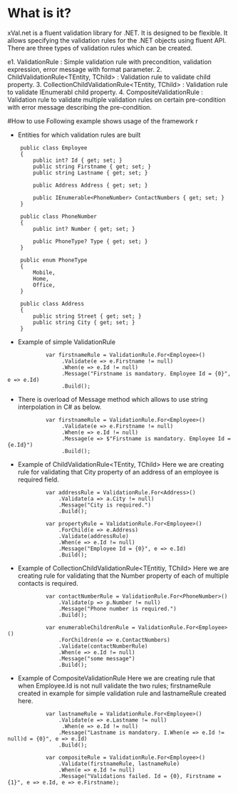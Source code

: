 # What is it?
xVal.net is a fluent validation library for .NET. It is designed to be flexible.
It allows specifying the validation rules for the .NET objects using fluent API. 
There are three types of validation rules which can be created.

e1. ValidationRule<TEntity> : Simple validation rule with precondition, validation expression, error message with format parameter.
2. ChildValidationRule<TEntity, TChild> : Validation rule to validate child property.
3. CollectionChildValidationRule<TEntity, TChild> : Validation rule to validate IEnumerabl<TChild> child property.
4. CompositeValidationRule<TEntity> : Validation rule to validate multiple validation rules on certain pre-condition with error message describing the pre-condition.

#How to use
Following example shows usage of the framework
r
* Entities for which validation rules are built

```
    public class Employee
    {
        public int? Id { get; set; }
        public string Firstname { get; set; }
        public string Lastname { get; set; }

        public Address Address { get; set; }

        public IEnumerable<PhoneNumber> ContactNumbers { get; set; }
    }

    public class PhoneNumber
    {
        public int? Number { get; set; }

        public PhoneType? Type { get; set; }
    }

    public enum PhoneType
    {
        Mobile,
        Home,
        Office,
    }

    public class Address
    {
        public string Street { get; set; }
        public string City { get; set; }
    }
```
* Example of simple ValidationRule<TEntity>
```
            var firstnameRule = ValidationRule.For<Employee>()
                 .Validate(e => e.Firstname != null)
                 .When(e => e.Id != null)
                 .Message("Firstname is mandatory. Employee Id = {0}", e => e.Id)
                 .Build();
```
* There is overload of Message method which allows to use string interpolation in C# as below.
```
            var firstnameRule = ValidationRule.For<Employee>()
                 .Validate(e => e.Firstname != null)
                 .When(e => e.Id != null)
                 .Message(e => $"Firstname is mandatory. Employee Id = {e.Id}")
                 .Build();
```
* Example of ChildValidationRule<TEntity, TChild>
    Here we are creating rule for validating that City property of an address of an employee is required field.
```
            var addressRule = ValidationRule.For<Address>()
                .Validate(a => a.City != null)
                .Message("City is required.")
                .Build();

            var propertyRule = ValidationRule.For<Employee>()
                .ForChild(e => e.Address)
                .Validate(addressRule)
                .When(e => e.Id != null)
                .Message("Employee Id = {0}", e => e.Id)
                .Build();
```
* Example of CollectionChildValidationRule<TEntitiy, TChild>
    Here we are creating rule for validating that the Number property of each of multiple contacts is required.
```
            var contactNumberRule = ValidationRule.For<PhoneNumber>()
                .Validate(p => p.Number != null)
                .Message("Phone number is required.")
                .Build();

            var enumerableChildrenRule = ValidationRule.For<Employee>()
                .ForChildren(e => e.ContactNumbers)
                .Validate(contactNumberRule)
                .When(e => e.Id != null)
                .Message("some message")
                .Build();
```
* Example of CompositeValidationRule<TEntity>
    Here we are creating rule that when Employee.Id is not null validate the two rules; firstnameRule created in example for simple validation rule and lastnameRule created here.
```
            var lastnameRule = ValidationRule.For<Employee>()
                .Validate(e => e.Lastname != null)
                 .When(e => e.Id != null)
                .Message("Lastname is mandatory. I.When(e => e.Id != null)d = {0}", e => e.Id)
                .Build();

            var compositeRule = ValidationRule.For<Employee>()
                .Validate(firstnameRule, lastnameRule)
                .When(e => e.Id != null)
                .Message("Validations failed. Id = {0}, Firstname = {1}", e => e.Id, e => e.Firstname);
```
